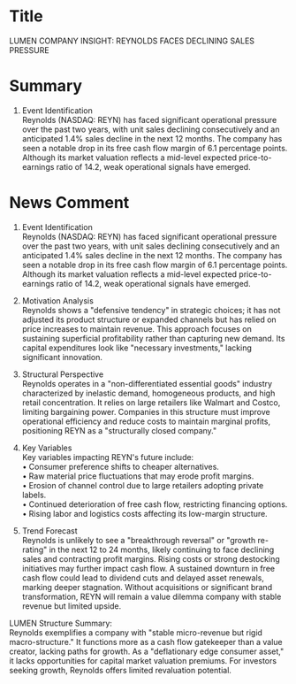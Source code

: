 # Title
LUMEN COMPANY INSIGHT: REYNOLDS FACES DECLINING SALES PRESSURE

# Summary
1. Event Identification  
Reynolds (NASDAQ: REYN) has faced significant operational pressure over the past two years, with unit sales declining consecutively and an anticipated 1.4% sales decline in the next 12 months. The company has seen a notable drop in its free cash flow margin of 6.1 percentage points. Although its market valuation reflects a mid-level expected price-to-earnings ratio of 14.2, weak operational signals have emerged.

# News Comment
1. Event Identification  
Reynolds (NASDAQ: REYN) has faced significant operational pressure over the past two years, with unit sales declining consecutively and an anticipated 1.4% sales decline in the next 12 months. The company has seen a notable drop in its free cash flow margin of 6.1 percentage points. Although its market valuation reflects a mid-level expected price-to-earnings ratio of 14.2, weak operational signals have emerged.

2. Motivation Analysis  
Reynolds shows a "defensive tendency" in strategic choices; it has not adjusted its product structure or expanded channels but has relied on price increases to maintain revenue. This approach focuses on sustaining superficial profitability rather than capturing new demand. Its capital expenditures look like "necessary investments," lacking significant innovation.

3. Structural Perspective  
Reynolds operates in a "non-differentiated essential goods" industry characterized by inelastic demand, homogeneous products, and high retail concentration. It relies on large retailers like Walmart and Costco, limiting bargaining power. Companies in this structure must improve operational efficiency and reduce costs to maintain marginal profits, positioning REYN as a "structurally closed company."

4. Key Variables  
Key variables impacting REYN's future include:  
• Consumer preference shifts to cheaper alternatives.  
• Raw material price fluctuations that may erode profit margins.  
• Erosion of channel control due to large retailers adopting private labels.  
• Continued deterioration of free cash flow, restricting financing options.  
• Rising labor and logistics costs affecting its low-margin structure.

5. Trend Forecast  
Reynolds is unlikely to see a "breakthrough reversal" or "growth re-rating" in the next 12 to 24 months, likely continuing to face declining sales and contracting profit margins. Rising costs or strong destocking initiatives may further impact cash flow. A sustained downturn in free cash flow could lead to dividend cuts and delayed asset renewals, marking deeper stagnation. Without acquisitions or significant brand transformation, REYN will remain a value dilemma company with stable revenue but limited upside.

LUMEN Structure Summary:  
Reynolds exemplifies a company with "stable micro-revenue but rigid macro-structure." It functions more as a cash flow gatekeeper than a value creator, lacking paths for growth. As a "deflationary edge consumer asset," it lacks opportunities for capital market valuation premiums. For investors seeking growth, Reynolds offers limited revaluation potential.

